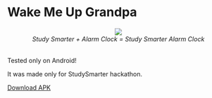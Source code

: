 # Wake Me Up Grandpa


<h6 align="center">
<img src="resources/PPAP.gif"/><br>
Study Smarter + Alarm Clock = Study Smarter Alarm Clock 
</h6>


Tested only on Android!

It was made only for StudySmarter hackathon.


[Download APK](apk-release.apk)
